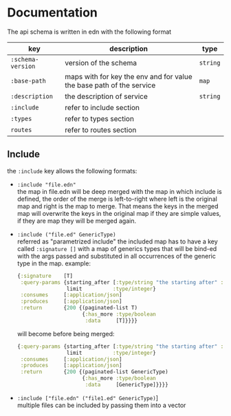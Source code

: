 # Documentation

The api schema is written in edn with the following format 

| key               | description                        | type                             |
| ----------------- | ---------------------------------- | -------------------------------- |
| `:schema-version` | version of the schema              | `string` |  
| `:base-path`      | maps with for key the env and for value the base path of the service | `map` |  
| `:description`    | the description of service         | `string` |
| `:include`        | refer to include section           | |
| `:types`          | refer to types section             | |
| `routes`          | refer to routes section            | |

## Include
the `:include` key allows the following formats:
* `:include "file.edn"`  
the map in file.edn will be deep merged with the map in which include is defined, the order of the merge
is left-to-right where left is the original map and right is the map to merge. That means the keys in the merged map will overwrite
the keys in the original map if they are simple values, if they are map they will be merged again.

* `:include ("file.ed" GenericType)`  
referred as "parametrized include" the included map has to have a key called 
`:signature []` with a map of generics types that will be bind-ed with the args passed and substituted in all occurrences of the 
generic type in the map. 
example:
    ```clojure
    {:signature    [T]
     :query-params {starting_after [:type/string "the starting after" :required]
                    limit          :type/integer}
     :consumes     [:application/json]
     :produces     [:application/json]
     :return       {200 {(paginated-list T)
                         {:has_more :type/boolean
                          :data     [T]}}}}
    
    ```
    
    will become before being merged:
    
    ```clojure
    {:query-params {starting_after [:type/string "the starting after" :required]
                    limit          :type/integer}
     :consumes     [:application/json]
     :produces     [:application/json]
     :return       {200 {(paginated-list GenericType)
                         {:has_more :type/boolean
                          :data     [GenericType]}}}}
    
    ```

* `:include ["file.edn" ("file1.ed" GenericType)`]  
multiple files can be included by passing them into a vector


